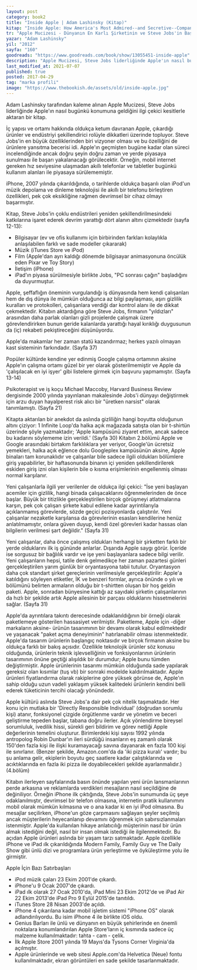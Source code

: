 ```yaml
---
layout: post  
category: book2  
title: "Inside Apple | Adam Lashinsky (Kitap)"  
kitap: "Inside Apple: How America's Most Admired--and Secretive--Company Really Works"  
tr: "Apple Mucizesi - Dünyanın En Karlı Şirketinin ve Steve Jobs'in Başarı Sırrı"  
yazar: "Adam Lashinsky"  
yil: "2012"  
sayfa: "160"  
goodreads: "https://www.goodreads.com/book/show/13055451-inside-apple"
description: "Apple Mucizesi, Steve Jobs liderliğinde Apple'ın nasıl bugünkü konumuna geldiğini ilgi çekici kesitlerle aktaran bir kitap."
last_modified_at: 2021-07-07
published: true
posted: 2017-04-29
tag: "marka profili"
image: "https://www.thebookish.de/assets/old/inside-apple.jpg"
---
```


Adam Lashinsky tarafından kaleme alınan Apple Mucizesi, Steve Jobs liderliğinde Apple'ın nasıl bugünkü konumuna geldiğini ilgi çekici kesitlerle aktaran bir kitap.   
  
İç yapısı ve ortamı hakkında oldukça ketum davranan Apple, çıkardığı ürünler ve endüstriyi şekillendirici rolüyle dikkatleri üzerinde topluyor. Steve Jobs'in en büyük özelliklerinden biri vizyoner olması ve bu özelliğini de ürünlere yansıtma becerisi idi. Apple'ın geçmişten bugüne kadar olan süreci incelendiğinde ancak doğru şeyin doğru zaman ve yerde piyasaya sunulması ile başarı yakalanacağı görülecektir. Örneğin, mobil internet gereken hız seviyesine ulaşmadan akıllı telefonlar ve tabletler bugünkü kullanım alanları ile piyasaya sürülememiştir.  
  
iPhone, 2007 yılında çıkarıldığında, o tarihlerde oldukça başarılı olan iPod'un müzik depolama ve dinleme teknolojisi ile akıllı bir telefonu birleştiren özellikleri, pek çok eksikliğine rağmen devrimsel bir cihaz olmayı başarmıştır.  
  
Kitap, Steve Jobs'in çoklu endüstrileri yeniden şekillendirilmesindeki katkılarına işaret ederek devrim yarattığı dört alanın altını çizmektedir (sayfa 12-13):  
- Bilgisayar (ev ve ofis kullanımı için birbirinden farkları kolaylıkla anlaşılabilen farklı ve sade modeller çıkararak)  
- Müzik (iTunes Store ve iPod)  
- Film (Apple'dan ayrı kaldığı dönemde bilgisayar animasyonuna öncülük eden Pixar ve Toy Story)  
- İletişim (iPhone)  
- iPad'ın piyasa sürülmesiyle birlikte Jobs, "PC sonrası çağın" başladığını da duyurmuştur.  
  
Apple, şeffaflığın öneminin vurgulandığı iş dünyasında hem kendi çalışanları hem de dış dünya ile mümkün olduğunca az bilgi paylaşması, aşırı gizlilik kuralları ve protokolleri, çalışanlara verdiği dar kontrol alanı ile de dikkat çekmektedir. Kitabın aktardığına göre Steve Jobs, firmanın "yıldızları" arasından daha parlak olanları gizli projelerde çalışmak üzere görevlendirirken bunun geride kalanlarda yarattığı hayal kırıklığı duygusunun da (iç) rekabeti pekiştireceğini düşünüyordu.  
  
Apple'da makamlar her zaman statü kazandırmaz; herkes yazılı olmayan kast sisteminin farkındadır. (Sayfa 37)  
  
Popüler kültürde kendine yer edinmiş Google çalışma ortamının aksine Apple'ın çalışma ortamı güzel bir yer olarak gösterilmemiştir ve Apple da 'çalışılacak en iyi işyer' gibi listelere girmek için başvuru yapmamıştır. (Sayfa 13-14)  
  
Psikoterapist ve iş koçu Michael Maccoby, Harvard Business Review dergisinde 2000 yılında yayınlanan makalesinde Jobs'i dünyayı değiştirmek için arzu duyan hayalperest risk alıcı bir "üretken narsist" olarak tanımlamıştı. (Sayfa 21)
  
Kitapta aktarılan bir anekdot da aslında gizliliğin hangi boyutta olduğunun altını çiziyor: 1 Infinite Loop'da halka açık mağazada satışta olan bir t-shirtün üzerinde şöyle yazmaktadır; 'Apple kampüsünü ziyaret ettim, ancak sadece bu kadarını söylememe izin verildi.' (Sayfa 30) Kitabın 2.bölümü Apple ve Google arasındaki birtakım farklılıklara yer veriyor, Google'ün ücretsiz yemekleri, halka açık eğlence dolu Googleplex kampüsünün aksine, Apple binaları tam korunaklıdır ve çalışanlar bile sadece ilgili oldukları bölümlere giriş yapabilirler, bir haftasonunda binanın içi yeniden şekillendirilerek eskiden giriş izni olan kişilerin bile o kısma erişimlerinin engellenmiş olması normal karşılanır.  
  
Yeni çalışanlarla ilgili yer verilenler de oldukça ilgi çekici: "İse yeni başlayan acemiler için gizlilik, hangi binada çalışacaklarını öğrenmelerinden de önce başlar. Büyük bir titizlikle gerçekleştirilen birçok görüşmeyi atlatmalarına karşın, pek çok çalışan şirkete kabul edilene kadar ayrintilarıyla açıklanmamış görevlerde, sözde geçici pozisyonlarda çalıştırılır. Yeni çalışanlar nezaketle karşılansa da görevlerinin esasları kendilerine henüz anlatılmamıştır, onlara güven duyup, kendi özel görevleri kadar hassas olan bilgilerin verilmesi şart değildir." (Sayfa 31)  
  
Yeni çalışanlar, daha önce çalışmış oldukları herhangi bir şirketten farklı bir yerde olduklarını ilk iş gününde anlarlar. Dışarıda Apple saygı görür. İçeride ise sorgusuz bir bağlılık vardır ve işe yeni başlayanlara sadece bilgi verilir. Yeni çalışanların hepsi, tatile denk gelmedikçe her zaman pazartesi günleri gerçekleştirilen yarım günlük bir oryantasyona tabii tutulur. Oryantasyon daha çok standart şirket gereçlerinin verilmesiyle gerçekleştirilir: Apple'a katıldığını söyleyen etiketler, İK ve benzeri formlar, ayrıca önünde o yılı ve bölümünü belirten armaların olduğu bir t-shirtten oluşan bir hoş geldin paketi. Apple, sonradan bünyesine kattığı az sayıdaki şirketin çalışanlarının da hızlı bir şekilde artık Apple ailesinin bir parçası olduklarını hissetmelerini sağlar. (Sayfa 31)  
  
Apple'da ayrıntılara takıntı derecesinde odaklanıldığının bir örneği olarak paketlemeye gösterilen hassasiyet verilmiştir. Paketleme, Apple için -diğer markaların aksine- ürünün tasarımının bir devamı olarak kabul edilmektedir ve yaşanacak "paket açma deneyiminin" hatırlanabilir olması istenmektedir. Apple'da tasarım ürünlerin başlangıç noktasıdır ve birçok firmanın aksine bu oldukça farklı bir bakış açısıdır. Özellikle teknolojik ürünler söz konusu olduğunda, ürünlerin teknik işlevselliğinin ve fonksiyonlarının ürünlerin tasarımının önüne geçtiği alışıldık bir durumdur; Apple bunu tümden değiştirmiştir. Apple ürünlerinin tasarımı mümkün olduğunda sade yapılarak gereksiz olan kısımlar (tuş vb) bir sonraki modelde kaldırılmaktadır. Apple ürünleri fiyatlandırma olarak rakiplerine göre yüksek görünse de, Apple'ın sahip olduğu uzun vadeli yaklaşım yüksek kalitedeki ürünlerin kendini belli ederek tüketicinin tercihi olacağı yönündedir.  
  
Apple kültürü aslında Steve Jobs'a dair pek çok nitelik taşımaktadır. Her konu için mutlaka bir 'Directly Responsible Individual' (doğrudan sorumlu kişi) atanır, fonksiyonel çizgide örgütlenme vardır ve yönetim ve beceri geliştirme tepeden başlar, tabana doğru ilerler. Açık yönlendirme bireysel sorumluluk, ivedilik hissi, sürekli geri bildirim ve görev netliği Apple değerlerinin temelini oluşturur. Birimlerdeki kişi sayısı 1992 yılında antropolog Robin Dunbar'ın ileri sürdüğü insanların eş zamanlı olarak 150'den fazla kişi ile ilişki kuramayacağı savına dayanarak en fazla 100 kişi ile sınırlanır. (Benzer şekilde, Amazon.com'da da 'iki pizza kuralı' vardır; bu şu anlama gelir, ekiplerin boyutu geç saatlere kadar çalıştıklarında ve acıktıklarında en fazla iki pizza ile doyabilecekleri şekilde ayarlanmalıdır.) (4.bölüm)  
  
Kitabın ilerleyen sayfalarında basın önünde yapılan yeni ürün lansmanlarının perde arkasına ve reklamlarda verdikleri mesajların nasıl seçildiğine de değiniliyor. Örneğin iPhone ilk çıktığında, Steve Jobs'in sunumunda üç şeye odaklanılmıştır, devrimsel bir telefon olmasına, internetin pratik kullanımını mobil olarak mümkün kılmasına ve o ana kadar ki en iyi iPod olmasına. Bu mesajlar seçilirken, iPhone'un göze çarpmasını sağlayan şeyler seçilmiş ancak müşterilerin heyecanlanıp devamını öğrenmek için sabırsızlanmaları istenmiştir. Apple'da kullanılan hikaye anlatıcılığı müşterinin nasıl bir ürün almak istediğini değil, nasıl bir insan olmak istediği ile ilgilenmektedir. Bu açıdan Apple ürünleri aslında bir yaşam tarzı satmaktadır. Apple özellikle iPhone ve iPad ılk çıkarıldığında Modern Family, Family Guy ve The Daily Show gibi ünlü dizi ve programlara ürün yerleştirme ve öyküleştirme yolu ile girmiştir.  
  
Apple İçin Bazı Satırbaşları  
- iPod müzik çaları 23 Ekim 2001'de çıkardı.
- iPhone'u 9 Ocak 2007'de çıkardı.
- iPad ılk olarak 27 Ocak 2010'da, iPad Mini 23 Ekim 2012'de ve iPad Air 22 Ekim 2013'de iPad Pro 9 Eylül 2015'de tanıtıldı.
- iTunes Store 28 Nisan 2003'de açıldı.
- iPhone 4 çıkarılana kadar mobil işletim sistemi "iPhone OS" olarak adlandırılıyordu. Bu isim iPhone 4 ile birlikte iOS oldu.
- Genius Barları ile ünlü ve dünyanın en büyük şehirlerinde en önemli noktalara konumlandırılan Apple Store'ların iç kısmında sadece üç malzeme kullanılmaktadır: tahta - cam - çelik.
- İlk Apple Store 2001 yılında 19 Mayıs'da Tysons Corner Virginia'da açılmıştır.
- Apple ürünlerinde ve web sitesi Apple.com'da Helvetica (Neue) fontu kullanılmaktadır, ekran görüntüleri en sade şekilde tasarlanmaktadır.
 
